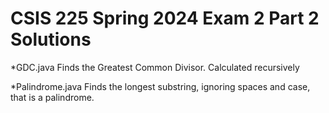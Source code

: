 # CSIS 225 Spring 2024 Exam 2 Part 2 Solutions

*GDC.java
Finds the Greatest Common Divisor. Calculated recursively

*Palindrome.java
Finds the longest substring, ignoring spaces and case, that is a palindrome.  